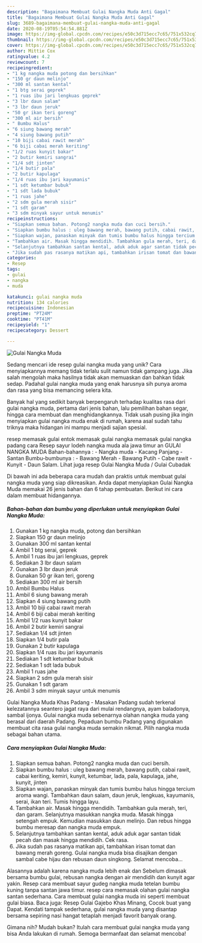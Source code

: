 ```yaml
---
description: "Bagaimana Membuat Gulai Nangka Muda Anti Gagal"
title: "Bagaimana Membuat Gulai Nangka Muda Anti Gagal"
slug: 3689-bagaimana-membuat-gulai-nangka-muda-anti-gagal
date: 2020-08-19T05:54:54.881Z
image: https://img-global.cpcdn.com/recipes/e50c3d715ecc7c65/751x532cq70/gulai-nangka-muda-foto-resep-utama.jpg
thumbnail: https://img-global.cpcdn.com/recipes/e50c3d715ecc7c65/751x532cq70/gulai-nangka-muda-foto-resep-utama.jpg
cover: https://img-global.cpcdn.com/recipes/e50c3d715ecc7c65/751x532cq70/gulai-nangka-muda-foto-resep-utama.jpg
author: Mittie Cox
ratingvalue: 4.2
reviewcount: 7
recipeingredient:
- "1 kg nangka muda potong dan bersihkan"
- "150 gr daun melinjo"
- "300 ml santan kental"
- "1 btg serai geprek"
- "1 ruas ibu jari lengkuas geprek"
- "3 lbr daun salam"
- "3 lbr daun jeruk"
- "50 gr ikan teri goreng"
- "300 ml air bersih"
- " Bumbu Halus"
- "6 siung bawang merah"
- "4 siung bawang putih"
- "10 biji cabai rawit merah"
- "6 biji cabai merah keriting"
- "1/2 ruas kunyit bakar"
- "2 butir kemiri sangrai"
- "1/4 sdt jinten"
- "1/4 butir pala"
- "2 butir kapulaga"
- "1/4 ruas ibu jari kayumanis"
- "1 sdt ketumbar bubuk"
- "1 sdt lada bubuk"
- "1 ruas jahe"
- "2 sdm gula merah sisir"
- "1 sdt garam"
- "3 sdm minyak sayur untuk menumis"
recipeinstructions:
- "Siapkan semua bahan. Potong2 nangka muda dan cuci bersih."
- "Siapkan bumbu halus : uleg bawang merah, bawang putih, cabai rawit, cabai keriting, kemiri, kunyit, ketumbar, lada, pala, kapulaga, jahe, kunyit, jinten"
- "Siapkan wajan, panaskan minyak dan tumis bumbu halus hingga tercium aroma wangi. Tambahkan daun salam, daun jeruk, lengkuas, kayumanis, serai, ikan teri. Tumis hingga layu."
- "Tambahkan air. Masak hingga mendidih. Tambahkan gula merah, teri, dan garam. Selanjutnya masukkan nangka muda. Masak hingga setengah empuk. Kemudian masukkan daun melinjo. Dan rebus hingga bumbu meresap dan nangka muda empuk."
- "Selanjutnya tambahkan santan kental, aduk aduk agar santan tidak pecah dan masak hingga mendidih. Cek rasa."
- "Jika sudah pas rasanya matikan api, tambahkan irisan tomat dan bawang merah goreng. Gulai nangka muda bisa disajikan dengan sambal cabe hijau dan rebusan daun singkong. Selamat mencoba..."
categories:
- Resep
tags:
- gulai
- nangka
- muda

katakunci: gulai nangka muda 
nutrition: 134 calories
recipecuisine: Indonesian
preptime: "PT24M"
cooktime: "PT41M"
recipeyield: "1"
recipecategory: Dessert

---
```



![Gulai Nangka Muda](https://img-global.cpcdn.com/recipes/e50c3d715ecc7c65/751x532cq70/gulai-nangka-muda-foto-resep-utama.jpg)

Sedang mencari ide resep gulai nangka muda yang unik? Cara menyiapkannya memang tidak terlalu sulit namun tidak gampang juga. Jika salah mengolah maka hasilnya tidak akan memuaskan dan bahkan tidak sedap. Padahal gulai nangka muda yang enak harusnya sih punya aroma dan rasa yang bisa memancing selera kita.

Banyak hal yang sedikit banyak berpengaruh terhadap kualitas rasa dari gulai nangka muda, pertama dari jenis bahan, lalu pemilihan bahan segar, hingga cara membuat dan menghidangkannya. Tidak usah pusing jika ingin menyiapkan gulai nangka muda enak di rumah, karena asal sudah tahu triknya maka hidangan ini mampu menjadi sajian spesial.

resep memasak gulai entok memasak gulai nangka memasak gulai nangka padang cara Resep sayur lodeh nangka muda ala jawa timur an GULAI NANGKA MUDA Bahan-bahannya : - Nangka muda - Kacang Panjang - Santan Bumbu-bumbunya : - Bawang Merah - Bawang Putih - Cabe rawit - Kunyit - Daun Salam. Lihat juga resep Gulai Nangka Muda / Gulai Cubadak


Di bawah ini ada beberapa cara mudah dan praktis untuk membuat gulai nangka muda yang siap dikreasikan. Anda dapat menyiapkan Gulai Nangka Muda memakai 26 jenis bahan dan 6 tahap pembuatan. Berikut ini cara dalam membuat hidangannya.

<!--inarticleads1-->

##### Bahan-bahan dan bumbu yang diperlukan untuk menyiapkan Gulai Nangka Muda:

1. Gunakan 1 kg nangka muda, potong dan bersihkan
1. Siapkan 150 gr daun melinjo
1. Gunakan 300 ml santan kental
1. Ambil 1 btg serai, geprek
1. Ambil 1 ruas ibu jari lengkuas, geprek
1. Sediakan 3 lbr daun salam
1. Gunakan 3 lbr daun jeruk
1. Gunakan 50 gr ikan teri, goreng
1. Sediakan 300 ml air bersih
1. Ambil  Bumbu Halus
1. Ambil 6 siung bawang merah
1. Siapkan 4 siung bawang putih
1. Ambil 10 biji cabai rawit merah
1. Ambil 6 biji cabai merah keriting
1. Ambil 1/2 ruas kunyit bakar
1. Ambil 2 butir kemiri sangrai
1. Sediakan 1/4 sdt jinten
1. Siapkan 1/4 butir pala
1. Gunakan 2 butir kapulaga
1. Siapkan 1/4 ruas ibu jari kayumanis
1. Sediakan 1 sdt ketumbar bubuk
1. Sediakan 1 sdt lada bubuk
1. Ambil 1 ruas jahe
1. Siapkan 2 sdm gula merah sisir
1. Gunakan 1 sdt garam
1. Ambil 3 sdm minyak sayur untuk menumis


Gulai Nangka Muda Khas Padang - Masakan Padang sudah terkenal kelezatannya seantero jagat raya dari mulai rendangnya, ayam baladonya, sambal ijonya. Gulai nangka muda sebenarnya olahan nangka muda yang berasal dari daerah Padang. Pepaduan bumbu Padang yang digunakan membuat cita rasa gulai nangka muda semakin nikmat. Pilih nangka muda sebagai bahan utama. 

<!--inarticleads2-->

##### Cara menyiapkan Gulai Nangka Muda:

1. Siapkan semua bahan. Potong2 nangka muda dan cuci bersih.
1. Siapkan bumbu halus : uleg bawang merah, bawang putih, cabai rawit, cabai keriting, kemiri, kunyit, ketumbar, lada, pala, kapulaga, jahe, kunyit, jinten
1. Siapkan wajan, panaskan minyak dan tumis bumbu halus hingga tercium aroma wangi. Tambahkan daun salam, daun jeruk, lengkuas, kayumanis, serai, ikan teri. Tumis hingga layu.
1. Tambahkan air. Masak hingga mendidih. Tambahkan gula merah, teri, dan garam. Selanjutnya masukkan nangka muda. Masak hingga setengah empuk. Kemudian masukkan daun melinjo. Dan rebus hingga bumbu meresap dan nangka muda empuk.
1. Selanjutnya tambahkan santan kental, aduk aduk agar santan tidak pecah dan masak hingga mendidih. Cek rasa.
1. Jika sudah pas rasanya matikan api, tambahkan irisan tomat dan bawang merah goreng. Gulai nangka muda bisa disajikan dengan sambal cabe hijau dan rebusan daun singkong. Selamat mencoba...


Alasannya adalah karena nangka muda lebih enak dan Sebelum dimasak bersama bumbu gulai, rebusan nangka dengan air mendidih dan kunyit agar yakin. Resep cara membuat sayur gudeg nangka muda tetelan bumbu kuning tanpa santan jawa timur. resep cara memasak olahan gulai nangka santan sederhana. Cara membuat gulai nangka muda ini seperti membuat gulai biasa. Baca juga: Resep Gulai Gajebo Khas Minang, Cocok buat yang Dapat. Kendati tampak sederhana, gulai nangka muda yang disantap bersama sepiring nasi hangat tetaplah menjadi favorit banyak orang. 

Gimana nih? Mudah bukan? Itulah cara membuat gulai nangka muda yang bisa Anda lakukan di rumah. Semoga bermanfaat dan selamat mencoba!
